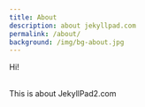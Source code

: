 ```yaml
---
title: About
description: about jekyllpad.com
permalink: /about/
background: /img/bg-about.jpg
---
```

<p>Hi! <br><br></p><p>This is about JekyllPad2.com</p>
